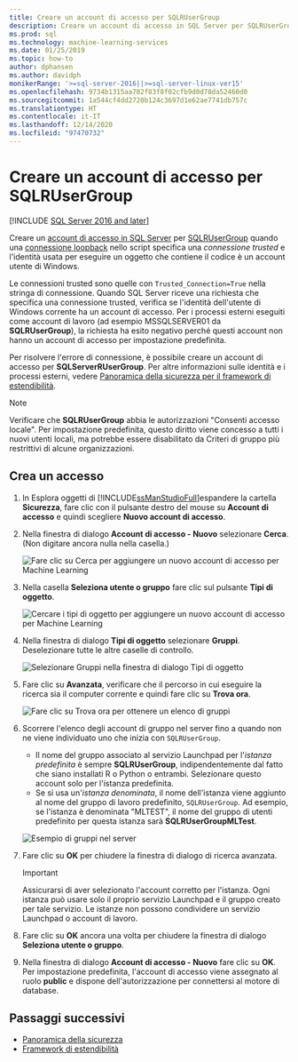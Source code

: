 ```yaml
---
title: Creare un account di accesso per SQLRUserGroup
description: Creare un account di accesso in SQL Server per SQLRUserGroup, usando l'autenticazione implicita per accedere al server, per riconvertire l'identità nell'utente chiamante.
ms.prod: sql
ms.technology: machine-learning-services
ms.date: 01/25/2019
ms.topic: how-to
author: dphansen
ms.author: davidph
monikerRange: '>=sql-server-2016||>=sql-server-linux-ver15'
ms.openlocfilehash: 9734b1315aa782f83f8f02cfb9d0d78da52460d0
ms.sourcegitcommit: 1a544cf4dd2720b124c3697d1e62ae7741db757c
ms.translationtype: HT
ms.contentlocale: it-IT
ms.lasthandoff: 12/14/2020
ms.locfileid: "97470732"
---
```

# <a name="create-a-login-for-sqlrusergroup"></a>Creare un account di accesso per SQLRUserGroup
[!INCLUDE [SQL Server 2016 and later](../../includes/applies-to-version/sqlserver2016.md)]

Creare un [account di accesso in SQL Server](../../relational-databases/security/authentication-access/create-a-login.md) per [SQLRUserGroup](../concepts/security.md#sqlrusergroup) quando una [connessione loopback](../../machine-learning/concepts/security.md#implied-authentication) nello script specifica una *connessione trusted* e l'identità usata per eseguire un oggetto che contiene il codice è un account utente di Windows.

Le connessioni trusted sono quelle con `Trusted_Connection=True` nella stringa di connessione. Quando SQL Server riceve una richiesta che specifica una connessione trusted, verifica se l'identità dell'utente di Windows corrente ha un account di accesso. Per i processi esterni eseguiti come account di lavoro (ad esempio MSSQLSERVER01 da **SQLRUserGroup**), la richiesta ha esito negativo perché questi account non hanno un account di accesso per impostazione predefinita.

Per risolvere l'errore di connessione, è possibile creare un account di accesso per **SQLServerRUserGroup**. Per altre informazioni sulle identità e i processi esterni, vedere [Panoramica della sicurezza per il framework di estendibilità](../concepts/security.md).

> [!Note]
> Verificare che **SQLRUserGroup** abbia le autorizzazioni "Consenti accesso locale". Per impostazione predefinita, questo diritto viene concesso a tutti i nuovi utenti locali, ma potrebbe essere disabilitato da Criteri di gruppo più restrittivi di alcune organizzazioni.

## <a name="create-a-login"></a>Crea un accesso

1. In Esplora oggetti di [!INCLUDE[ssManStudioFull](../../includes/ssmanstudiofull-md.md)]espandere la cartella **Sicurezza**, fare clic con il pulsante destro del mouse su **Account di accesso** e quindi scegliere **Nuovo account di accesso**.

2. Nella finestra di dialogo **Account di accesso - Nuovo** selezionare **Cerca**. (Non digitare ancora nulla nella casella.)
    
     ![Fare clic su Cerca per aggiungere un nuovo account di accesso per Machine Learning](media/implied-auth-login1.png "Fare clic su Cerca per aggiungere un nuovo account di accesso per Machine Learning")

3. Nella casella **Seleziona utente o gruppo** fare clic sul pulsante **Tipi di oggetto**.

     ![Cercare i tipi di oggetto per aggiungere un nuovo account di accesso per Machine Learning](media/implied-auth-login2.png "Cercare i tipi di oggetto per aggiungere un nuovo account di accesso per Machine Learning")

4. Nella finestra di dialogo **Tipi di oggetto** selezionare **Gruppi**. Deselezionare tutte le altre caselle di controllo.

     ![Selezionare Gruppi nella finestra di dialogo Tipi di oggetto](media/implied-auth-login3.png "Selezionare Gruppi nella finestra di dialogo Tipi di oggetto")

4. Fare clic su **Avanzata**, verificare che il percorso in cui eseguire la ricerca sia il computer corrente e quindi fare clic su **Trova ora**.

     ![Fare clic su Trova ora per ottenere un elenco di gruppi](media/implied-auth-login4.png "Fare clic su Trova ora per ottenere un elenco di gruppi")

5. Scorrere l'elenco degli account di gruppo nel server fino a quando non ne viene individuato uno che inizia con `SQLRUserGroup`.
    
    + Il nome del gruppo associato al servizio Launchpad per l'_istanza predefinita_ è sempre **SQLRUserGroup**, indipendentemente dal fatto che siano installati R o Python o entrambi. Selezionare questo account solo per l'istanza predefinita.
    + Se si usa un'_istanza denominata_, il nome dell'istanza viene aggiunto al nome del gruppo di lavoro predefinito, `SQLRUserGroup`. Ad esempio, se l'istanza è denominata "MLTEST", il nome del gruppo di utenti predefinito per questa istanza sarà **SQLRUserGroupMLTest**.
 
    ![Esempio di gruppi nel server](media/implied-auth-login5.png "Esempio di gruppi nel server")
   
5. Fare clic su **OK** per chiudere la finestra di dialogo di ricerca avanzata.

    > [!IMPORTANT]
    > Assicurarsi di aver selezionato l'account corretto per l'istanza. Ogni istanza può usare solo il proprio servizio Launchpad e il gruppo creato per tale servizio. Le istanze non possono condividere un servizio Launchpad o account di lavoro.

6. Fare clic su **OK** ancora una volta per chiudere la finestra di dialogo **Seleziona utente o gruppo**.

7. Nella finestra di dialogo **Account di accesso - Nuovo** fare clic su **OK**. Per impostazione predefinita, l'account di accesso viene assegnato al ruolo **public** e dispone dell'autorizzazione per connettersi al motore di database.

## <a name="next-steps"></a>Passaggi successivi

+ [Panoramica della sicurezza](../concepts/security.md)
+ [Framework di estendibilità](../concepts/extensibility-framework.md)